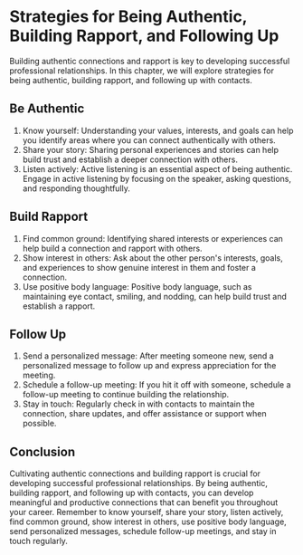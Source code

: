 Strategies for Being Authentic, Building Rapport, and Following Up
=====================================================================================================================================

Building authentic connections and rapport is key to developing successful professional relationships. In this chapter, we will explore strategies for being authentic, building rapport, and following up with contacts.

Be Authentic
------------

1. Know yourself: Understanding your values, interests, and goals can help you identify areas where you can connect authentically with others.
2. Share your story: Sharing personal experiences and stories can help build trust and establish a deeper connection with others.
3. Listen actively: Active listening is an essential aspect of being authentic. Engage in active listening by focusing on the speaker, asking questions, and responding thoughtfully.

Build Rapport
-------------

1. Find common ground: Identifying shared interests or experiences can help build a connection and rapport with others.
2. Show interest in others: Ask about the other person's interests, goals, and experiences to show genuine interest in them and foster a connection.
3. Use positive body language: Positive body language, such as maintaining eye contact, smiling, and nodding, can help build trust and establish a rapport.

Follow Up
---------

1. Send a personalized message: After meeting someone new, send a personalized message to follow up and express appreciation for the meeting.
2. Schedule a follow-up meeting: If you hit it off with someone, schedule a follow-up meeting to continue building the relationship.
3. Stay in touch: Regularly check in with contacts to maintain the connection, share updates, and offer assistance or support when possible.

Conclusion
----------

Cultivating authentic connections and building rapport is crucial for developing successful professional relationships. By being authentic, building rapport, and following up with contacts, you can develop meaningful and productive connections that can benefit you throughout your career. Remember to know yourself, share your story, listen actively, find common ground, show interest in others, use positive body language, send personalized messages, schedule follow-up meetings, and stay in touch regularly.
